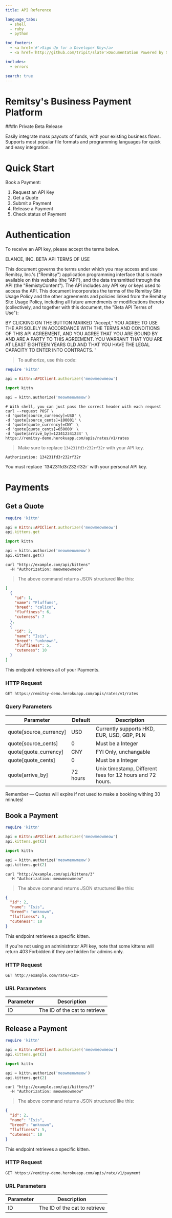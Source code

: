 ```yaml
---
title: API Reference

language_tabs:
  - shell
  - ruby
  - python

toc_footers:
  - <a href='#'>Sign Up for a Developer Key</a>
  - <a href='http://github.com/tripit/slate'>Documentation Powered by Slate</a>

includes:
  - errors

search: true
---
```

# Remitsy's Business Payment Platform

###In Private Beta Release

Easily integrate mass payouts of funds, with your existing business flows. Supports most popular file formats and programming languages for quick and easy integration.

# Quick Start

Book a Payment: 

1. Request an API Key
2. Get a Quote
3. Submit a Payment
4. Release a Payment
5. Check status of Payment

# Authentication

To receive an API key, please accept the terms below.

ELANCE, INC.
BETA API TERMS OF USE

This document governs the terms under which you may access and use Remitsy, Inc.'s ("Remitsy") application programming interface that is made available on this website (the "API"), and the data transmitted through the API (the "RemistyContent"). The API includes any API key or keys used to access the API.  This document incorporates the terms of the Remitsy Site Usage Policy and the other agreements and policies linked from the Remitsy Site Usage Policy, including all future amendments or modifications thereto (collectively, and together with this document, the "Beta API Terms of Use"):

BY CLICKING ON THE BUTTON MARKED "Accept," YOU AGREE TO USE THE API SOLELY IN ACCORDANCE WITH THE TERMS AND CONDITIONS OF THIS API AGREEMENT, AND YOU AGREE THAT YOU ARE BOUND BY AND ARE A PARTY TO THIS AGREEMENT.  YOU WARRANT THAT YOU ARE AT LEAST EIGHTEEN YEARS OLD AND THAT YOU HAVE THE LEGAL CAPACITY TO ENTER INTO CONTRACTS.  '

> To authorize, use this code:

```ruby
require 'kittn'

api = Kittn::APIClient.authorize!('meowmeowmeow')
```

```python
import kittn

api = kittn.authorize('meowmeowmeow')
```

```shell
# With shell, you can just pass the correct header with each request
curl --request POST \
-d 'quote[source_currency]=USD' \
-d 'quote[source_cents]=100001' \
-d 'quote[quote_currency]=CNY' \
-d 'quote[quote_cents]=650000' \
-d 'quote[arrive_by]=123412341234' \
https://remitsy-demo.herokuapp.com/apis/rates/v1/rates
```

> Make sure to replace `134231fd3r232rf32r` with your API key.


`Authorization: 134231fd3r232rf32r`

<aside class="notice">
You must replace `134231fd3r232rf32r` with your personal API key.
</aside>

# Payments

## Get a Quote

```ruby
require 'kittn'

api = Kittn::APIClient.authorize!('meowmeowmeow')
api.kittens.get
```

```python
import kittn

api = kittn.authorize('meowmeowmeow')
api.kittens.get()
```

```shell
curl "http://example.com/api/kittens"
  -H "Authorization: meowmeowmeow"
```

> The above command returns JSON structured like this:

```json
[
  {
    "id": 1,
    "name": "Fluffums",
    "breed": "calico",
    "fluffiness": 6,
    "cuteness": 7
  },
  {
    "id": 2,
    "name": "Isis",
    "breed": "unknown",
    "fluffiness": 5,
    "cuteness": 10
  }
]
```

This endpoint retrieves all of your Payments.

### HTTP Request

`GET https://remitsy-demo.herokuapp.com/apis/rates/v1/rates`

### Query Parameters

Parameter | Default | Description
--------- | ------- | -----------
quote[source_currency] | USD | Currently supports HKD, EUR, USD, GBP, PLN
quote[source_cents] | 0 | Must be a Integer
quote[quote_currency] | CNY | FYI Only, unchangable
quote[quote_cents] | 0 | Must be a Integer
quote[arrive_by] | 72 hours | Unix timestamp, Different fees for 12 hours and 72 hours.

<aside class="success">
Remember — Quotes will expire if not used to make a booking withing 30 minutes!
</aside>

## Book a Payment

```ruby
require 'kittn'

api = Kittn::APIClient.authorize!('meowmeowmeow')
api.kittens.get(2)
```

```python
import kittn

api = kittn.authorize('meowmeowmeow')
api.kittens.get(2)
```

```shell
curl "http://example.com/api/kittens/3"
  -H "Authorization: meowmeowmeow"
```

> The above command returns JSON structured like this:

```json
{
  "id": 2,
  "name": "Isis",
  "breed": "unknown",
  "fluffiness": 5,
  "cuteness": 10
}
```

This endpoint retrieves a specific kitten.

<aside class="warning">If you're not using an administrator API key, note that some kittens will return 403 Forbidden if they are hidden for admins only.</aside>

### HTTP Request

`GET http://example.com/rate/<ID>`

### URL Parameters

Parameter | Description
--------- | -----------
ID | The ID of the cat to retrieve


## Release a Payment

```ruby
require 'kittn'

api = Kittn::APIClient.authorize!('meowmeowmeow')
api.kittens.get(2)
```

```python
import kittn

api = kittn.authorize('meowmeowmeow')
api.kittens.get(2)
```

```shell
curl "http://example.com/api/kittens/3"
  -H "Authorization: meowmeowmeow"
```

> The above command returns JSON structured like this:

```json
{
  "id": 2,
  "name": "Isis",
  "breed": "unknown",
  "fluffiness": 5,
  "cuteness": 10
}
```

This endpoint retrieves a specific kitten.

### HTTP Request

`GET https://remitsy-demo.herokuapp.com/apis/rate/v1/payment`

### URL Parameters

Parameter | Description
--------- | -----------
ID | The ID of the cat to retrieve

